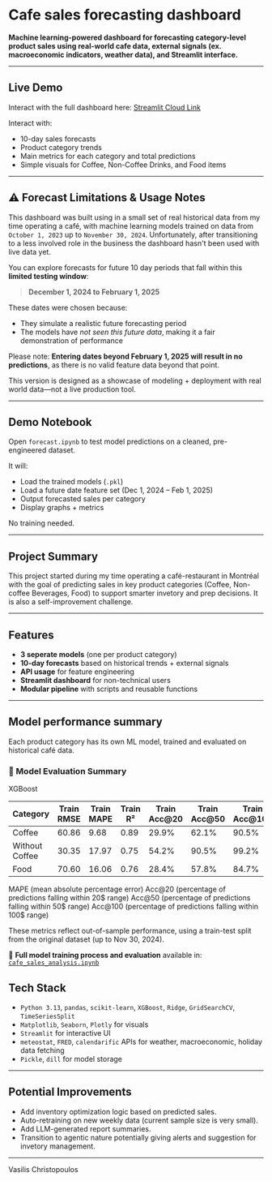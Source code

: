 # Cafe sales forecasting dashboard

**Machine learning-powered dashboard for forecasting category-level product sales using real-world cafe data, external signals (ex. macroeconomic indicators, weather data), and Streamlit interface.**

---

## Live Demo

Interact with the full dashboard here: [Streamlit Cloud Link]()

Interact with:
- 10-day sales forecasts
- Product category trends
- Main metrics for each category and total predictions
- Simple visuals for Coffee, Non-Coffee Drinks, and Food items

---

## ⚠️ Forecast Limitations & Usage Notes

This dashboard was built using in a small set of real historical data from my time operating a café, with machine learning models trained on data from `October 1, 2023` up to `November 30, 2024`. Unfortunately, after transitioning to a less involved role in the business the dashboard hasn't been used with live data yet.

You can explore forecasts for future 10 day periods that fall within this **limited testing window**:
> **December 1, 2024 to February 1, 2025**

These dates were chosen because:
- They simulate a realistic future forecasting period
- The models have *not seen this future data*, making it a fair demonstration of performance

Please note: **Entering dates beyond February 1, 2025 will result in no predictions**, as there is no valid feature data beyond that point.

This version is designed as a showcase of modeling + deployment with real world data—not a live production tool.

---

## Demo Notebook

Open `forecast.ipynb` to test model predictions on a cleaned, pre-engineered dataset.

It will:
- Load the trained models (`.pkl`)
- Load a future date feature set (Dec 1, 2024 – Feb 1, 2025)
- Output forecasted sales per category
- Display graphs + metrics

No training needed.

---

## Project Summary

This project started during my time operating a café-restaurant in Montréal with the goal of predicting sales in key product categories (Coffee, Non-coffee Beverages, Food) to support smarter invetory and prep decisions. It is also a self-improvement challenge.

---

## Features

- **3 seperate models** (one per product category)
- **10-day forecasts** based on historical trends + external signals
- **API usage** for feature engineering
- **Streamlit dashboard** for non-technical users
- **Modular pipeline** with scripts and reusable functions

---

## Model performance summary

Each product category has its own ML model, trained and evaluated on historical café data.

### 📏 Model Evaluation Summary

XGBoost

| Category      | Train RMSE | Train MAPE | Train R² | Train Acc@20 | Train Acc@50 | Train Acc@100  | Test RMSE | Test MAPE | Test R² | CV RMSE | Test Acc@20 | Test Acc@50| Test Acc@100 |
|---------------|------------|------------|----------|--------------|--------------|----------------|-----------|-----------|---------|---------|-------------|------------|--------------|
| Coffee        | 60.86      | 9.68       | 0.89     | 29.9%        | 62.1%        | 90.5%          | 86.98     | 13.47     | 0.63    | 100.68  | 21.4%       | 46.4%      | 71.4%        |
| Without Coffee| 30.35      | 17.97      | 0.75     | 54.2%        | 90.5%        | 99.2%          | 39.48     | 22.95     | 0.60    | 48.36   | 35.7%       | 82.1%      | 100.0%       |
| Food          | 70.60      | 16.06      | 0.76     | 28.4%        | 57.8%        | 84.7%          | 73.64     | 19.62     | 0.75    | 82.92   | 10.7%       | 46.4%      | 89.3%        |

MAPE (mean absolute percentage error)
Acc@20 (percentage of predictions falling within 20$ range)
Acc@50 (percentage of predictions falling within 50$ range)
Acc@100 (percentage of predictions falling within 100$ range)


These metrics reflect out-of-sample performance, using a train-test split from the original dataset (up to Nov 30, 2024).

📓 **Full model training process and evaluation** available in:  
[`cafe_sales_analysis.ipynb`](cafe_sales_analysis.ipynb)

## Tech Stack

- `Python 3.13`, `pandas`, `scikit-learn`, `XGBoost`, `Ridge`, `GridSearchCV`, `TimeSeriesSplit`
- `Matplotlib`, `Seaborn`, `Plotly` for visuals
- `Streamlit` for interactive UI
- `meteostat`, `FRED`, `calendarific` APIs for weather, macroeconomic, holiday data fetching
- `Pickle`, `dill` for model storage

---

## Potential Improvements

- Add inventory optimization logic based on predicted sales.
- Auto-retraining on new weekly data (current sample size is very small).
- Add LLM-generated report summaries.
- Transition to agentic nature potentially giving alerts and suggestion for invetory management.

---



Vasilis Christopoulos